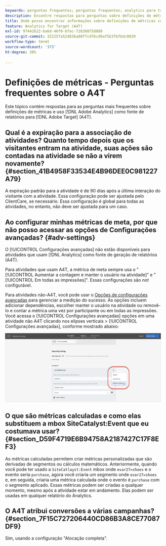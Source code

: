 ```yaml
---
keywords: perguntas frequentes; perguntas frequentes; analytics para target; a4T; métrica; definições de métricas
description: Encontre respostas para perguntas sobre definições de métricas e uso do Analytics para [!DNL Target] (A4T). O A4T permite usar os relatórios do Analytics com o Adobe [!DNL Target] atividades.
title: Onde posso encontrar informações sobre definições de métricas com o A4T?
feature: Analytics for Target (A4T)
exl-id: 97442622-ba6d-46f8-bfac-72638875d889
source-git-commit: 152257a52d836a88ffcd76cd9af5b3fbfbdc0839
workflow-type: tm+mt
source-wordcount: '373'
ht-degree: 38%

---
```


# Definições de métricas - Perguntas frequentes sobre o A4T

Este tópico contém respostas para as perguntas mais frequentes sobre definições de métricas e uso [!DNL Adobe Analytics] como fonte de relatórios para [!DNL Adobe Target] (A4T).

## Qual é a expiração para a associação de atividades? Quanto tempo depois que os visitantes entram na atividade, suas ações são contadas na atividade se não a virem novamente? {#section_41B4958F33534E4B96DEE0C981227A79}

A expiração padrão para a atividade é de 90 dias após a última interação do visitante com a atividade. Essa configuração pode ser ajustada pelo ClientCare, se necessário. Essa configuração é global para todas as atividades, no entanto, não deve ser ajustada para um caso.

## Ao configurar minhas métricas de meta, por que não posso acessar as opções de Configurações avançadas? {#adv-settings}

O [!UICONTROL Configurações avançadas] não estão disponíveis para atividades que usam [!DNL Analytics] como fonte de geração de relatórios (A4T).

Para atividades que usam A4T, a métrica de meta sempre usa o &quot;[!UICONTROL Aumentar a contagem e manter o usuário na atividade]&quot; e &quot;[!UICONTROL Em todas as impressões]&quot;. Essas configurações são *not* configurável.

Para atividades não-A4T, você pode usar o [Opções de configurações avançadas](/help/main/c-activities/r-success-metrics/success-metrics.md#section_7CE95A2FA8F5438E936C365A6D43BC5B) para gerenciar a medição do sucesso. As opções incluem adicionar dependências, escolher manter o usuário na atividade ou removê-lo e contar a métrica uma vez por participante ou em todas as impressões. Você acessa o [!UICONTROL Configurações avançadas] opções em uma atividade não A4T clicando nos elipses verticais > [!UICONTROL Configurações avançadas], conforme mostrado abaixo:

![Configurações avançadas](/help/main/c-activities/r-success-metrics/assets/advanced-settings.png)

## O que são métricas calculadas e como elas substituem a mbox SiteCatalyst:Event que eu costumava usar?  {#section_D59F4719E6B94758A2187427C17F8EF3}

As métricas calculadas permitem criar métricas personalizadas que são derivadas de segmentos ou cálculos matemáticos. Anteriormente, quando você pode ter usado a `SiteCatlayst:Event` mbox onde `evar27=shoes` e o evento seria `purchase`, agora você criaria um segmento onde `evar27=shoes` e, em seguida, criaria uma métrica calculada onde o evento é `purchase` com o segmento aplicado. Essas métricas podem ser criadas a qualquer momento, mesmo após a atividade estar em andamento. Elas podem ser usadas em qualquer relatório do Analytics.

## O A4T atribui conversões a várias campanhas?  {#section_7F15C727206440CD86B3A8CE77087DF9}

Sim, usando a configuração &quot;Alocação completa&quot;.
